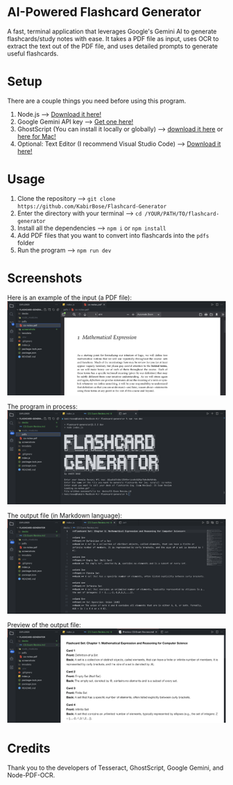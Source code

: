 # AI-Powered Flashcard Generator

A fast, terminal application that leverages Google's Gemini AI to generate flashcards/study notes with ease. It takes a PDF file as input, uses OCR to extract the text out of the PDF file, and uses detailed prompts to generate useful flashcards.

# Setup

There are a couple things you need before using this program.

1. Node.js --> [Download it here!](https://nodejs.org/en/download)
2. Google Gemini API key --> [Get one here!](https://ai.google.dev/gemini-api/docs/api-key)
3. GhostScript (You can install it locally or globally) --> [download it here](https://ghostscript.com/releases/gpdldnld.html) or [here for Mac!](https://discussions.apple.com/thread/8584571?sortBy=best)
4. Optional: Text Editor (I recommend Visual Studio Code) --> [Download it here!](https://code.visualstudio.com/download)

# Usage

1. Clone the repository --> `git clone https://github.com/KabirBose/Flashcard-Generator`
2. Enter the directory with your terminal --> `cd /YOUR/PATH/TO/flashcard-generator`
3. Install all the dependencies --> `npm i` or `npm install`
4. Add PDF files that you want to convert into flashcards into the `pdfs` folder
5. Run the program --> `npm run dev`

# Screenshots
Here is an example of the input (a PDF file):
![Input file](screenshots/input.png)

The program in process:
![Commands](screenshots/commands.png)

The output file (in Markdown language):
![Ouput file](screenshots/output.png)

Preview of the output file:
![Ouput file preview](screenshots/output-2.png)

# Credits

Thank you to the developers of Tesseract, GhostScript, Google Gemini, and Node-PDF-OCR.
